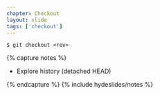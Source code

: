 ```yaml
---
chapter: Checkout
layout: slide
tags: ['checkout']
---
```


	$ git checkout <rev>


{% capture notes %}

* Explore history (detached HEAD)

{% endcapture %}
{% include hydeslides/notes %}
